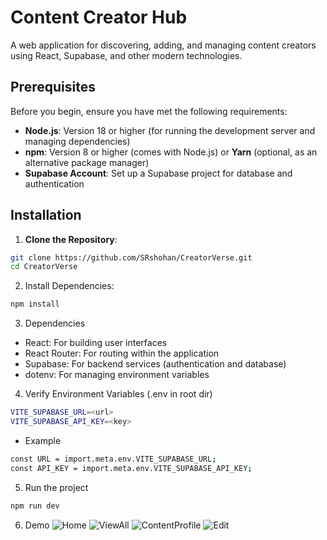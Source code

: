 # Content Creator Hub

A web application for discovering, adding, and managing content creators using React, Supabase, and other modern technologies.

## Prerequisites

Before you begin, ensure you have met the following requirements:

- **Node.js**: Version 18 or higher (for running the development server and managing dependencies)
- **npm**: Version 8 or higher (comes with Node.js) or **Yarn** (optional, as an alternative package manager)
- **Supabase Account**: Set up a Supabase project for database and authentication

## Installation

1. **Clone the Repository**:

```sh
git clone https://github.com/SRshohan/CreatorVerse.git
cd CreatorVerse
```

2. Install Dependencies:
```sh
npm install
```

3. Dependencies

- React: For building user interfaces
- React Router: For routing within the application
- Supabase: For backend services (authentication and database)
- dotenv: For managing environment variables

4. Verify Environment Variables (.env in root dir)

```sh
VITE_SUPABASE_URL=<url>
VITE_SUPABASE_API_KEY=<key>
```
- Example

```sh
const URL = import.meta.env.VITE_SUPABASE_URL;
const API_KEY = import.meta.env.VITE_SUPABASE_API_KEY;
```

5. Run the project

```sh
npm run dev
```

6. Demo
![Home](/src/demo/Screenshot%202024-08-25%20at%2010.58.29 PM.png)
![ViewAll](/src/demo/Screenshot%202024-08-25%20at%2010.58.36 PM.png)
![ContentProfile](/src/demo/Screenshot%202024-08-25%20at%2010.58.43 PM.png)
![Edit](/src/demo/Screenshot%202024-08-25%20at%2010.58.50 PM.png)
